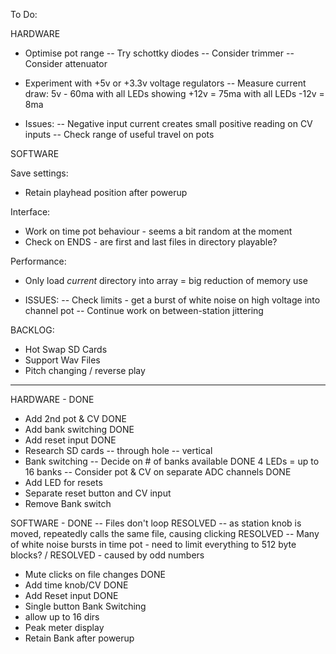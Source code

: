 To Do: 

HARDWARE 


- Optimise pot range 
-- Try schottky diodes 
-- Consider trimmer 
-- Consider attenuator


- Experiment with +5v or +3.3v voltage regulators 
-- Measure current draw: 
5v - 60ma with all LEDs showing 
+12v = 75ma with all LEDs 
-12v = 8ma

- Issues: 
-- Negative input current creates small positive reading on CV inputs 
-- Check range of useful travel on pots 


SOFTWARE 

Save settings: 
- Retain playhead position after powerup 

Interface: 
- Work on time pot behaviour - seems a bit random at the moment 
- Check on ENDS - are first and last files in directory playable? 

Performance: 
- Only load *current* directory into array = big reduction of memory use 


- ISSUES: 
-- Check limits - get a burst of white noise on high voltage into channel pot 
-- Continue work on between-station jittering 

BACKLOG: 
- Hot Swap SD Cards 
- Support Wav Files 
- Pitch changing / reverse play 

--------------

HARDWARE - DONE 

- Add 2nd pot & CV DONE 
- Add bank switching DONE
- Add reset input DONE 
- Research SD cards 
-- through hole 
-- vertical 
- Bank switching 
-- Decide on # of banks available DONE 4 LEDs = up to 16 banks
-- Consider pot & CV on separate ADC channels DONE
- Add LED for resets 
- Separate reset button and CV input 
- Remove Bank switch  


SOFTWARE - DONE
-- Files don't loop RESOLVED 
-- as station knob is moved, repeatedly calls the same file, causing clicking RESOLVED 
-- Many of white noise bursts in time pot - need to limit everything to 512 byte blocks? / RESOLVED - caused by odd numbers 
- Mute clicks on file changes DONE 
- Add time knob/CV DONE 
- Add Reset input DONE 
- Single button Bank Switching 
- allow up to 16 dirs
- Peak meter display 
- Retain Bank after powerup 
